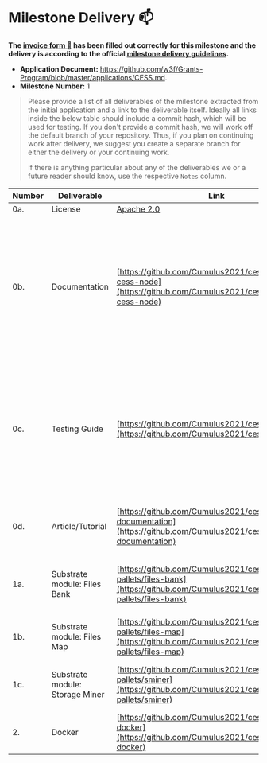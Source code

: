 # Milestone Delivery :mailbox:

**The [invoice form :pencil:](https://docs.google.com/forms/d/e/1FAIpQLSfmNYaoCgrxyhzgoKQ0ynQvnNRoTmgApz9NrMp-hd8mhIiO0A/viewform) has been filled out correctly for this milestone and the delivery is according to the official [milestone delivery guidelines](https://github.com/w3f/Grants-Program/blob/master/docs/milestone-deliverables-guidelines.md).**  

* **Application Document:** https://github.com/w3f/Grants-Program/blob/master/applications/CESS.md. 
* **Milestone Number:** 1

> Please provide a list of all deliverables of the milestone extracted from the initial application and a link to the deliverable itself. Ideally all links inside the below table should include a commit hash, which will be used for testing. If you don't provide a commit hash, we will work off the default branch of your repository. Thus, if you plan on continuing work after delivery, we suggest you create a separate branch for either the delivery or your continuing work. 
>
> If there is anything particular about any of the deliverables we or a future reader should know, use the respective `Notes` column.

| Number | Deliverable                     | Link                                                         | Notes                                                        |
| ------ | ------------------------------- | ------------------------------------------------------------ | ------------------------------------------------------------ |
| 0a.    | License                         | [Apache 2.0](https://github.com/Cumulus2021/cess/blob/main/LICENSE) |                                                              |
| 0b.    | Documentation                   | [https://github.com/Cumulus2021/cess#run-the-cess-node](https://github.com/Cumulus2021/cess#run-the-cess-node) | Basic tutorial that explains how a user can running substrate to join CESS network and support storage service (planned to be fulfilled in the delivery 2). |
| 0c.    | Testing Guide                   | [https://github.com/Cumulus2021/cess#run-tests](https://github.com/Cumulus2021/cess#run-tests) | Core functions in pallets are covered by unit tests to ensure functionality and robustness. Tests can be run in the docker container also. |
| 0d.    | Article/Tutorial                | [https://github.com/Cumulus2021/cess#module-documentation](https://github.com/Cumulus2021/cess#module-documentation) | A tutorial that explains the work done as part of the grant. |
| 1a.    | Substrate module: Files Bank    | [https://github.com/Cumulus2021/cess/tree/main/c-pallets/files-bank](https://github.com/Cumulus2021/cess/tree/main/c-pallets/files-bank) | Contains operations related info of files on multi-direction. |
| 1b.    | Substrate module: Files Map     | [https://github.com/Cumulus2021/cess/tree/main/c-pallets/files-map](https://github.com/Cumulus2021/cess/tree/main/c-pallets/files-map) | Management to stored file routing.                           |
| 1c.    | Substrate module: Storage Miner | [https://github.com/Cumulus2021/cess/tree/main/c-pallets/sminer](https://github.com/Cumulus2021/cess/tree/main/c-pallets/sminer) | Contains operations related storage miners.                  |
| 2.     | Docker                          | [https://github.com/Cumulus2021/cess#run-in-docker](https://github.com/Cumulus2021/cess#run-in-docker) |                                                              |

